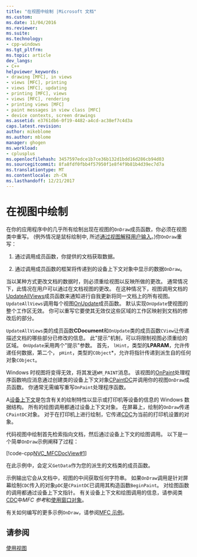 ```yaml
---
title: "在视图中绘制 |Microsoft 文档"
ms.custom: 
ms.date: 11/04/2016
ms.reviewer: 
ms.suite: 
ms.technology:
- cpp-windows
ms.tgt_pltfrm: 
ms.topic: article
dev_langs:
- C++
helpviewer_keywords:
- drawing [MFC], in views
- views [MFC], printing
- views [MFC], updating
- printing [MFC], views
- views [MFC], rendering
- printing views [MFC]
- paint messages in view class [MFC]
- device contexts, screen drawings
ms.assetid: e3761db6-0f19-4482-a4cd-ac38ef7c4d3a
caps.latest.revision: 
author: mikeblome
ms.author: mblome
manager: ghogen
ms.workload:
- cplusplus
ms.openlocfilehash: 3457597edce1b7ce36b132d1bdd16d286cb94d03
ms.sourcegitcommit: 8fa8fdf0fbb4f57950f1e8f4f9b81b4d39ec7d7a
ms.translationtype: MT
ms.contentlocale: zh-CN
ms.lasthandoff: 12/21/2017
---
```

# <a name="drawing-in-a-view"></a>在视图中绘制
在你的应用程序中的几乎所有绘制出现在视图的`OnDraw`成员函数，你必须在视图类中重写。 (例外情况是鼠标绘制中, 所述[通过视图解释用户输入](../mfc/interpreting-user-input-through-a-view.md)。)你`OnDraw`重写：  
  
1.  通过调用成员函数，你提供的文档获取数据。  
  
2.  通过调用成员函数的框架将传递到的设备上下文对象中显示的数据`OnDraw`。  
  
 当以某种方式更改文档的数据时，则必须重绘视图以反映所做的更改。 通常情况下，此情况在用户可以通过在文档视图的更改。 在这种情况下，视图调用文档的[UpdateAllViews](../mfc/reference/cdocument-class.md#updateallviews)成员函数来通知进行自我更新将同一文档上的所有视图。 `UpdateAllViews`调用每个视图[OnUpdate](../mfc/reference/cview-class.md#onupdate)成员函数。 默认实现`OnUpdate`使视图的整个工作区无效。 你可以重写它要使其无效仅这些区域的工作区映射到文档的修改后的部分。  
  
 `UpdateAllViews`类的成员函数**CDocument**和`OnUpdate`类的成员函数`CView`让传递描述文档的哪些部分已修改的信息。 此"提示"机制，可以将限制视图必须重绘的区域。 `OnUpdate`采用两个"提示"参数。 首先， `lHint`，类型的**LPARAM**，允许传递任何数据，第二个， `pHint`，类型的`CObject`*，允许将指针传递到派生自的任何对象`CObject`。  
  
 Windows 时视图将变得无效，将其发送`WM_PAINT`消息。 该视图的[OnPaint](../mfc/reference/cwnd-class.md#onpaint)处理程序函数响应消息通过创建类的设备上下文对象[CPaintDC](../mfc/reference/cpaintdc-class.md)并调用你的视图`OnDraw`成员函数。 你通常无需编写重写`OnPaint`处理程序函数。  
  
 A[设备上下文](../mfc/device-contexts.md)是包含有关的绘制特性以显示或打印机等设备的信息的 Windows 数据结构。 所有的绘图调用都通过设备上下文对象。 在屏幕上，绘制的`OnDraw`传递`CPaintDC`对象。 对于在打印机上进行绘制，它传递[CDC](../mfc/reference/cdc-class.md)为当前的打印机设置的对象。  
  
 代码视图中绘制首先检索指向文档，然后通过设备上下文的绘图调用。 以下是一个简单`OnDraw`示例阐释了过程：  
  
 [!code-cpp[NVC_MFCDocView#1](../mfc/codesnippet/cpp/drawing-in-a-view_1.cpp)]  
  
 在此示例中，会定义`GetData`作为您的派生的文档类的成员函数。  
  
 示例输出它会从文档中，视图的中间获取任何字符串。 如果`OnDraw`调用是针对屏幕绘制`CDC`传入的对象`pDC`是`CPaintDC`已调用其构造函数`BeginPaint`。 对绘图函数的调用都通过设备上下文指针。 有关设备上下文和绘图调用的信息，请参阅类[CDC](../mfc/reference/cdc-class.md)中*MFC 参考*和[使用窗口对象](../mfc/working-with-window-objects.md)。  
  
 有关如何编写的更多示例`OnDraw`，请参阅[MFC 示例](../visual-cpp-samples.md)。  
  
## <a name="see-also"></a>请参阅  
 [使用视图](../mfc/using-views.md)

